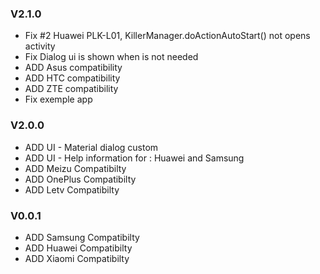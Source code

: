 ### V2.1.0

* Fix #2 Huawei PLK-L01, KillerManager.doActionAutoStart() not opens activity
* Fix Dialog ui is shown when is not needed
* ADD Asus compatibility
* ADD HTC compatibility
* ADD ZTE compatibility
* Fix exemple app

### V2.0.0

* ADD UI - Material dialog custom
* ADD UI - Help information for : Huawei and Samsung
* ADD Meizu Compatibilty
* ADD OnePlus Compatibilty
* ADD Letv Compatibilty

### V0.0.1

* ADD Samsung Compatibilty
* ADD Huawei Compatibilty
* ADD Xiaomi Compatibilty